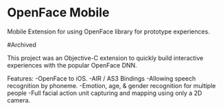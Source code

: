 # OpenFace Mobile
Mobile Extension for using OpenFace library for prototype experiences.

#Archived

This project was an Objective-C extension to quickly build interactive experiences with the popular OpenFace DNN. 

Features:
-OpenFace to iOS.
-AIR / AS3 Bindings
-Allowing speech recognition by phoneme.
-Emotion, age, & gender recognition for multiple people
-Full facial action unit capturing and mapping using only a 2D camera.

